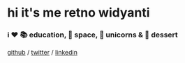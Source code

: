 # hi it's me retno widyanti
### i ❤ 📚 education, 🚀 space, 🦄 unicorns & 🍨 dessert

[github](https://github.com/retnow) / [twitter](https://twitter.com/sailorwhom) / [linkedin](https://www.linkedin.com/in/retnowidyanti/) 
